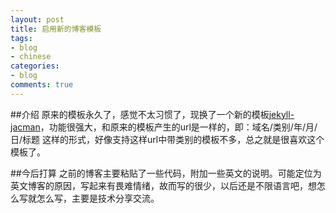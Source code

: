```yaml
---
layout: post
title: 启用新的博客模板
tags:
- blog
- chinese
categories:
- blog
comments: true
---
```

##介绍
原来的模板永久了，感觉不太习惯了，现换了一个新的模板[jekyll-jacman](http://simpleyyt.github.io/jekyll-jacman/)，功能很强大，和原来的模板产生的url是一样的，即：域名/类别/年/月/日/标题 这样的形式，好像支持这样url中带类别的模板不多，总之就是很喜欢这个模板了。

<!-- more -->
##今后打算
之前的博客主要粘贴了一些代码，附加一些英文的说明。可能定位为英文博客的原因，写起来有畏难情绪，故而写的很少，以后还是不限语言吧，想怎么写就怎么写，主要是技术分享交流。

